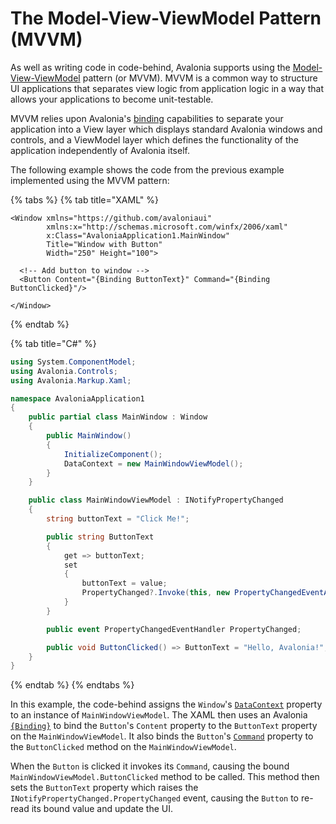 # The Model-View-ViewModel Pattern \(MVVM\)

As well as writing code in code-behind, Avalonia supports using the [Model-View-ViewModel](https://docs.avaloniaui.net/guides/basics/mvvm) pattern \(or MVVM\). MVVM is a common way to structure UI applications that separates view logic from application logic in a way that allows your applications to become unit-testable.

MVVM relies upon Avalonia's [binding](https://docs.avaloniaui.net/docs/data-binding/bindings) capabilities to separate your application into a View layer which displays standard Avalonia windows and controls, and a ViewModel layer which defines the functionality of the application independently of Avalonia itself. 

The following example shows the code from the previous example implemented using the MVVM pattern:

{% tabs %}
{% tab title="XAML" %}
```markup
<Window xmlns="https://github.com/avaloniaui"
        xmlns:x="http://schemas.microsoft.com/winfx/2006/xaml"
        x:Class="AvaloniaApplication1.MainWindow"
        Title="Window with Button"
        Width="250" Height="100">

  <!-- Add button to window -->
  <Button Content="{Binding ButtonText}" Command="{Binding ButtonClicked}"/>

</Window>
```
{% endtab %}

{% tab title="C\#" %}
```csharp
using System.ComponentModel;
using Avalonia.Controls;
using Avalonia.Markup.Xaml;

namespace AvaloniaApplication1
{
    public partial class MainWindow : Window
    {
        public MainWindow()
        {
            InitializeComponent();
            DataContext = new MainWindowViewModel();
        }
    }

    public class MainWindowViewModel : INotifyPropertyChanged
    {
        string buttonText = "Click Me!";

        public string ButtonText
        {
            get => buttonText;
            set 
            {
                buttonText = value;
                PropertyChanged?.Invoke(this, new PropertyChangedEventArgs(nameof(ButtonText)));
            }
        }

        public event PropertyChangedEventHandler PropertyChanged;

        public void ButtonClicked() => ButtonText = "Hello, Avalonia!";
    }
}
```
{% endtab %}
{% endtabs %}

In this example, the code-behind assigns the `Window`'s [`DataContext`](https://docs.avaloniaui.net/docs/data-binding/the-datacontext) property to an instance of `MainWindowViewModel`. The XAML then uses an Avalonia [`{Binding}`](https://docs.avaloniaui.net/docs/data-binding/bindings) to bind the `Button`'s `Content` property to the `ButtonText` property on the `MainWindowViewModel`. It also binds the `Button`'s [`Command`](https://docs.avaloniaui.net/docs/data-binding/binding-to-commands) property to the `ButtonClicked` method on the `MainWindowViewModel`.

When the `Button` is clicked it invokes its `Command`, causing the bound `MainWindowViewModel.ButtonClicked` method to be called. This method then sets the `ButtonText` property which raises the `INotifyPropertyChanged.PropertyChanged` event, causing the `Button` to re-read its bound value and update the UI.

